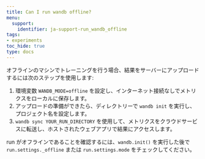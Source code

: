 ```yaml
---
title: Can I run wandb offline?
menu:
  support:
    identifier: ja-support-run_wandb_offline
tags:
- experiments
toc_hide: true
type: docs
---
```


オフラインのマシンでトレーニングを行う場合、結果をサーバーにアップロードするには次のステップを使用します:

1. 環境変数 `WANDB_MODE=offline` を設定し、インターネット接続なしでメトリクスをローカルに保存します。
2. アップロードの準備ができたら、ディレクトリーで `wandb init` を実行し、プロジェクト名を設定します。
3. `wandb sync YOUR_RUN_DIRECTORY` を使用して、メトリクスをクラウドサービスに転送し、ホストされたウェブアプリで結果にアクセスします。

run がオフラインであることを確認するには、`wandb.init()` を実行した後で `run.settings._offline` または `run.settings.mode` をチェックしてください。